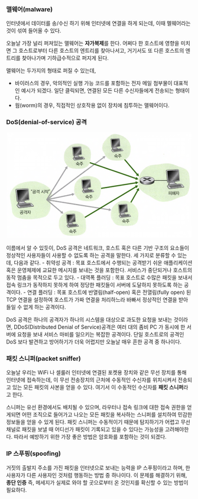 ### 맬웨어(malware)
인터넷에서 데이터를 송/수신 하기 위해 인터넷에 연결을 하게 되는데, 이때 멜웨어라는 것이 섞여 들어올 수 있다.

오늘날 가장 널리 퍼져있는 맬웨어는 **자가복제**를 한다. 어쩌다 한 호스트에 영향을 미치면 그 호스트로부터 다른 호스트의 엔트리를 찾아나서고, 거기서도 또 다른 호스트의 엔트리를 찾아나가며 기하급수적으로 퍼지게 된다.

맬웨어는 두가지의 형태로 퍼질 수 있는데,
- 바이러스의 경우, 악의적인 실행 가능 코드를 포함하는 전자 메일 첨부물이 대표적인 예시가 되겠다. 일단 클릭되면, 연결된 모든 다른 수신자들에게 전송되는 형태이다.
- 웜(worm)의 경우, 직접적인 상호작용 없이 장치에 침투하는 맬웨어이다. 

### DoS(denial-of-service) 공격
<p align="center">
  <img src="image1.png" alt="인터넷 이미지" width="500"/> 
</p>
이름에서 알 수 있듯이, DoS 공격은 네트워크, 호스트 혹은 다른 기반 구조의 요소들이 정상적인 사용자들이 사용할 수 없도록 하는 공격을 말한다.
세 가지로 분류할 수 있는데, 다음과 같다.
- 취약성 공격 : 목표 호스트에서 수행되는 공격받기 쉬운 애플리케이션 혹은 운영체제에 교묘한 메시지를 보내는 것을 포함한다. 서비스가 중단되거나 호스트의 동작 멈춤을 목적으로 두고 있다.
- 대역폭 플러딩 : 목표 호스트로 수많은 패킷을 보내서 접속 링크가 동작하지 못하게 하여 정당한 패킷들이 서버에 도달하지 못하도록 하는 공격이다.
- 연결 플러딩 : 목표 호스트에 반열림(half-open) 혹은 전열림(fully open) 된 TCP 연결을 설정하여 호스트가 가짜 연결을 처리하느라 바빠서 정상적인 연결을 받아들일 수 없게 하는 공격이다.

DoS 공격은 하나의 공격자가 하나의 시스템을 대상으로 과도한 요청을 보내는 것이라면, DDoS(Distributed Denial of Service)공격은 여러 대의 좀비 PC 가 동시에 한 서버에 요청을 보내 서비스 마비를 일으키는 복잡한 공격이다.
단일 호스트로의 공격인 DoS 보다 발견하고 방어하기가 더욱 어렵지만 오늘날 매우 흔한 공격 중 하나이다.

### 패킷 스니퍼(packet sniffer)
오늘날 우리는 WiFi 나 셀룰러 인터넷에 연결된 포켓용 장치와 같은 무선 장치를 통해 인터넷에 접속하는데, 이 무선 전송장치의 근처에 수동적인 수신자를 위치시켜서 전송되고 있는 모든 패킷의 사본을 얻을 수 있다.
여기서 이 수동적인 수신자를 **패킷 스니퍼**라고 한다.

스니퍼는 유선 환경에서도 배치될 수 있으며, 라우터나 접속 링크에 대한 접속 권한을 얻게되면 어떤 조직으로 들어가고 나오는 모든 패킷을 복사하는 스니퍼를 설치하여 민감한 정보들을 얻을 수 있게 된다.
패킷 스니퍼는 수동적이기 때문에 탐지하기가 어렵고 무선 채널로 패킷을 보낼 때 어디선가 패킷이 기록되고 있을 수 있다는 가능성을 고려해야한다. 따라서 예방하기 위한 가장 좋은 방법은 암호화를 포함하는 것이 되겠다.

### IP 스푸핑(spoofing)
거짓의 출발지 주소를 가진 패킷을 인터넷으로 보내는 능력을 IP 스푸핑이라고 하며, 한 사용자가 다른 사용자인 것처럼 행동하는 방법 중 하나이다.
이 문제를 해결하기 위해, **종단 인증** 즉, 메세지가 실제로 와야 할 곳으로부터 온 것인지를 확신할 수 있는 방법이 필요하다.
